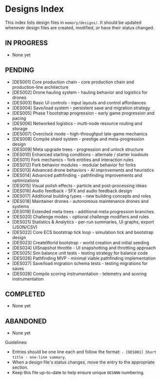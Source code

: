 # Designs Index

This index lists design files in `memory/designs/`. It should be updated whenever design files are created, modified, or have their status changed.

## IN PROGRESS

- None yet

## PENDING

- [DES001] Core production chain - core production chain and production-line architecture
- [DES002] Drone hauling system - hauling behavior and logistics for drones
- [DES003] Basic UI controls - input layouts and control affordances
- [DES004] Save/load system - persistent save and migration strategy
- [DES005] Phase 1 bootstrap progression - early game progression and pacing
- [DES006] Networked logistics - multi-node resource routing and storage
- [DES007] Overclock mode - high-throughput late-game mechanics
- [DES008] Compile shard system - prestige and meta-progression design
- [DES009] Meta upgrade trees - progression and unlock structure
- [DES010] Enhanced starting conditions - alternate / starter loadouts
- [DES011] Fork mechanics - fork entities and interaction rules
- [DES012] Fork behavior modules - modular behavior for forks
- [DES013] Advanced drone behaviors - AI improvements and heuristics
- [DES014] Advanced pathfinding - pathfinding improvements and optimizations
- [DES015] Visual polish effects - particle and post-processing ideas
- [DES016] Audio feedback - SFX and audio feedback design
- [DES017] Additional building types - new building concepts and roles
- [DES018] Maintainer drones - autonomous maintenance drones and systems
- [DES019] Extended meta trees - additional meta progression branches
- [DES020] Challenge modes - optional challenge modifiers and rules
- [DES021] Statistics & Analytics - per-run summaries, UI graphs, export (JSON/CSV)
- [DES022] Core ECS bootstrap tick loop - simulation tick and bootstrap design
- [DES023] CreateWorld bootstrap - world creation and initial seeding
- [DES024] UISnapshot throttle - UI snapshotting and throttling approach
- [DES025] Sim balance unit tests - testing strategy for balance code
- [DES026] Pathfinding MVP - minimal viable pathfinding implementation
- [DES027] Save/load migration schema tests - testing migrations for saves
- [DES028] Compile scoring instrumentation - telemetry and scoring instrumentation

## COMPLETED

- None yet

## ABANDONED

- None yet

Guidelines:

- Entries should be one line each and follow the format: `- [DES001] Short title - one-line summary`.
- When a design file's status changes, move the entry to the appropriate section.
- Keep this file up-to-date to help ensure unique `DESNNN` numbering.
